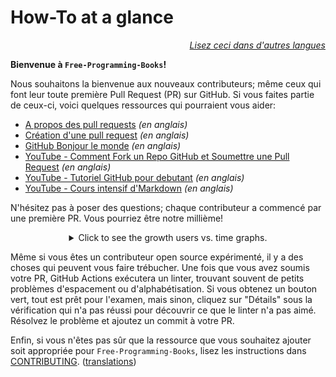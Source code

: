 # How-To at a glance

<div align="right" markdown="1">

*[Lisez ceci dans d'autres langues](../README.md#translations)*

</div>

**Bienvenue à `Free-Programming-Books`!**

Nous souhaitons la bienvenue aux nouveaux contributeurs; même ceux qui font leur toute première Pull Request (PR) sur GitHub. Si vous faites partie de ceux-ci, voici quelques ressources qui pourraient vous aider:

* [A propos des pull requests](https://docs.github.com/en/pull-requests/collaborating-with-pull-requests/proposing-changes-to-your-work-with-pull-requests/about-pull-requests) *(en anglais)*
* [Création d'une pull request](https://docs.github.com/en/pull-requests/collaborating-with-pull-requests/proposing-changes-to-your-work-with-pull-requests/creating-a-pull-request) *(en anglais)*
* [GitHub Bonjour le monde](https://docs.github.com/en/get-started/quickstart/hello-world) *(en anglais)*
* [YouTube - Comment Fork un Repo GitHub et Soumettre une Pull Request](https://www.youtube.com/watch?v=G1I3HF4YWEw) *(en anglais)*
* [YouTube - Tutoriel GitHub pour debutant](https://www.youtube.com/watch?v=0fKg7e37bQE) *(en anglais)*
* [YouTube - Cours intensif d'Markdown](https://www.youtube.com/watch?v=HUBNt18RFbo) *(en anglais)*


N'hésitez pas à poser des questions; chaque contributeur a commencé par une première PR. Vous pourriez être notre millième!

<details align="center" markdown="1">
<summary>Click to see the growth users vs. time graphs.</summary>

[![EbookFoundation/free-programming-books's Contributor over time Graph](https://contributor-overtime-api.apiseven.com/contributors-svg?chart=contributorOverTime&repo=ebookfoundation/free-programming-books)](https://www.apiseven.com/en/contributor-graph?chart=contributorOverTime&repo=ebookfoundation/free-programming-books)

[![EbookFoundation/free-programming-books's Monthly Active Contributors graph](https://contributor-overtime-api.apiseven.com/contributors-svg?chart=contributorMonthlyActivity&repo=ebookfoundation/free-programming-books)](https://www.apiseven.com/en/contributor-graph?chart=contributorMonthlyActivity&repo=ebookfoundation/free-programming-books)

NOTE: Contribution spikes use to match with the [Hacktoberfest event](https://hacktoberfest.digitalocean.com) dates.

</details>

Même si vous êtes un contributeur open source expérimenté, il y a des choses qui peuvent vous faire trébucher. Une fois que vous avez soumis votre PR, GitHub Actions exécutera un linter, trouvant souvent de petits problèmes d'espacement ou d'alphabétisation. Si vous obtenez un bouton vert, tout est prêt pour l'examen, mais sinon, cliquez sur "Détails" sous la vérification qui n'a pas réussi pour découvrir ce que le linter n'a pas aimé. Résolvez le problème et ajoutez un commit à votre PR.

Enfin, si vous n'êtes pas sûr que la ressource que vous souhaitez ajouter soit appropriée pour `Free-Programming-Books`, lisez les instructions dans [CONTRIBUTING](CONTRIBUTING-fr.md). ([translations](../README.md#translations))
